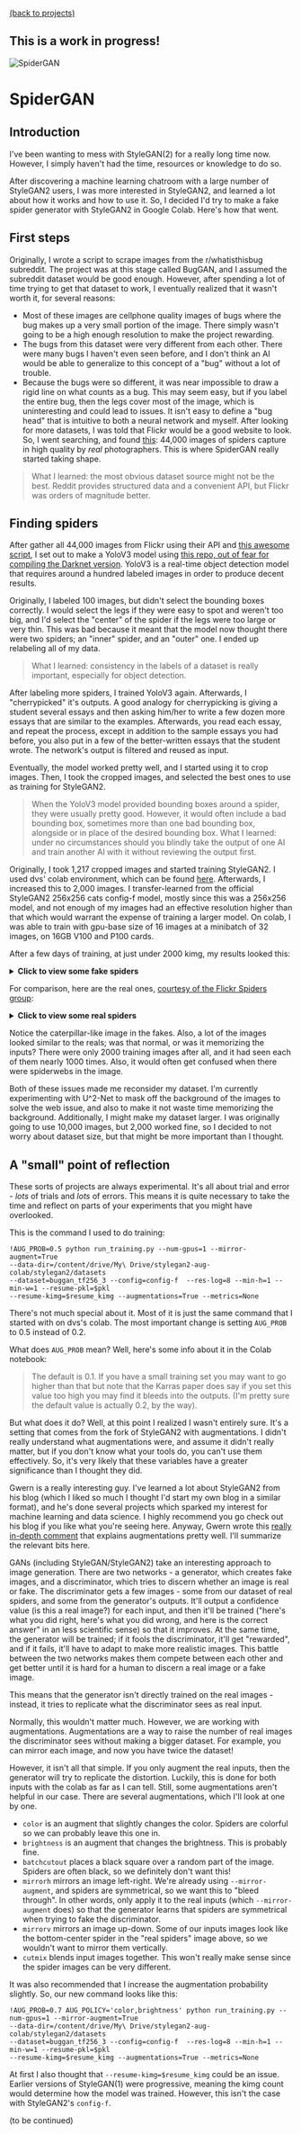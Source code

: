 [(back to projects)](projects.md)

## This is a work in progress!

![SpiderGAN](spidergan.png)

# SpiderGAN
## Introduction
I've been wanting to mess with StyleGAN(2) for a really long time now. However, I simply haven't had the time, resources or knowledge to do so.

After discovering a machine learning chatroom with a large number of StyleGAN2 users, I was more interested in StyleGAN2, and learned a lot about how it works and how to use it.
So, I decided I'd try to make a fake spider generator with StyleGAN2 in Google Colab. Here's how that went.

## First steps
Originally, I wrote a script to scrape images from the r/whatisthisbug subreddit.
The project was at this stage called BugGAN, and I assumed the subreddit dataset would be good enough.
However, after spending a lot of time trying to get that dataset to work, I eventually realized that it wasn't worth it, for several reasons:
- Most of these images are cellphone quality images of bugs where the bug makes up a very small portion of the image. There simply wasn't going to be a high enough resolution to make the project rewarding.
- The bugs from this dataset were very different from each other. There were many bugs I haven't even seen before, and I don't think an AI would be able to generalize to this concept of a "bug" without a lot of trouble.
- Because the bugs were so different, it was near impossible to draw a rigid line on what counts as a bug. This may seem easy, but if you label the entire bug, then the legs cover most of the image, which is uninteresting and could lead to issues. It isn't easy to define a "bug head" that is intuitive to both a neural network and myself.
After looking for more datasets, I was told that Flickr would be a good website to look. So, I went searching, and found [this](https://www.flickr.com/groups/spiders/): 44,000 images of spiders capture in high quality by *real* photographers.
This is where SpiderGAN really started taking shape.

> What I learned: the most obvious dataset source might not be the best. Reddit provides structured data and a convenient API, but Flickr was orders of magnitude better.

## Finding spiders
After gather all 44,000 images from Flickr using their API and [this awesome script](https://github.com/antiboredom/flickr-scrape), I set out to make a YoloV3 model using [this repo, out of fear for compiling the Darknet version](https://github.com/AntonMu/TrainYourOwnYOLO).
YoloV3 is a real-time object detection model that requires around a hundred labeled images in order to produce decent results.

Originally, I labeled 100 images, but didn't select the bounding boxes correctly. I would select the legs if they were easy to spot and weren't too big, and I'd select the "center" of the spider if the legs were too large or very thin.
This was bad because it meant that the model now thought there were two spiders; an "inner" spider, and an "outer" one. I ended up relabeling all of my data.

> What I learned: consistency in the labels of a dataset is really important, especially for object detection.

After labeling more spiders, I trained YoloV3 again. Afterwards, I "cherrypicked" it's outputs.
A good analogy for cherrypicking is giving a student several essays and then asking him/her to write a few dozen more essays that are similar to the examples.
Afterwards, you read each essay, and repeat the process, except in addition to the sample essays you had before, you also put in a few of the better-written essays that the student wrote. The network's output is filtered and reused as input.

Eventually, the model worked pretty well, and I started using it to crop images. Then, I took the cropped images, and selected the best ones to use as training for StyleGAN2.

> When the YoloV3 model provided bounding boxes around a spider, they were usually pretty good. However, it would often include a bad bounding box, sometimes more than one bad bounding box, alongside or in place of the desired bounding box.
> What I learned: under no circumstances should you blindly take the output of one AI and train another AI with it without reviewing the output first.

Originally, I took 1,217 cropped images and started training StyleGAN2. I used dvs' colab environment, which can be found [here](https://github.com/dvschultz/ai/blob/master/StyleGAN2_Augmentations.ipynb). Afterwards, I increased this to 2,000 images. I transfer-learned from the official StyleGAN2 256x256 cats config-f model, mostly since this was a 256x256 model, and not enough of my images had an effective resolution higher than that which would warrant the expense of training a larger model. On colab, I was able to train with gpu-base size of 16 images at a minibatch of 32 images, on 16GB V100 and P100 cards.

After a few days of training, at just under 2000 kimg, my results looked this:
<details>
  <summary><b>Click to view some fake spiders</b></summary>
  
  <img src="spidergan_reals.jpg" alt="almost 2000 kimg" />
  
</details>

For comparison, here are the real ones, [courtesy of the Flickr Spiders group](https://www.flickr.com/groups/spiders/):
<details>
  <summary><b>Click to view some real spiders</b></summary>
  
  <img src="spidergan_reals.jpg" alt="real spiders" />
  
</details>

Notice the caterpillar-like image in the fakes. Also, a lot of the images looked similar to the reals; was that normal, or was it memorizing the inputs? There were only 2000 training images after all, and it had seen each of them nearly 1000 times. Also, it would often get confused when there were spiderwebs in the image.

Both of these issues made me reconsider my dataset. I'm currently experimenting with U^2-Net to mask off the background of the images to solve the web issue, and also to make it not waste time memorizing the background. Additionally, I might make my dataset larger. I was originally going to use 10,000 images, but 2,000 worked fine, so I decided to not worry about dataset size, but that might be more important than I thought.

## A "small" point of reflection

These sorts of projects are always experimental. It's all about trial and error - *lots* of trials and *lots* of errors. This means it is quite necessary to take the time and reflect on parts of your experiments that you might have overlooked.

This is the command I used to do training:
```
!AUG_PROB=0.5 python run_training.py --num-gpus=1 --mirror-augment=True 
--data-dir=/content/drive/My\ Drive/stylegan2-aug-colab/stylegan2/datasets 
--dataset=buggan_tf256_3 --config=config-f  --res-log=8 --min-h=1 --min-w=1 --resume-pkl=$pkl
--resume-kimg=$resume_kimg --augmentations=True --metrics=None
```

There's not much special about it. Most of it is just the same command that I started with on dvs's colab. The most important change is setting `AUG_PROB` to 0.5 instead of 0.2.

What does `AUG_PROB` mean? Well, here's some info about it in the Colab notebook:
> The default is 0.1. If you have a small training set you may want to go higher than that but note that the Karras paper does say if you set this value too high you may find it bleeds into the outputs.
(I'm pretty sure the default value is actually 0.2, by the way).

But what does it do? Well, at this point I realized I wasn't entirely sure. It's a setting that comes from the fork of StyleGAN2 with augmentations. I didn't really understand what augmentations were, and assume it didn't really matter, but if you don't know what your tools do, you can't use them effectively. So, it's very likely that these variables have a greater significance than I thought they did.

Gwern is a really interesting guy. I've learned a lot about StyleGAN2 from his blog (which I liked so much I thought I'd start my own blog in a similar format), and he's done several projects which sparked my interest for machine learning and data science. I highly recommend you go check out his blog if you like what you're seeing here.
Anyway, Gwern wrote this [really in-depth comment](https://github.com/tensorfork/tensorfork/issues/35) that explains augmentations pretty well. I'll summarize the relevant bits here.

GANs (including StyleGAN/StyleGAN2) take an interesting approach to image generation. There are two networks - a generator, which creates fake images, and a discriminator, which tries to discern whether an image is real or fake. The discriminator gets a few images - some from our dataset of real spiders, and some from the generator's outputs. It'll output a confidence value (is this a real image?) for each input, and then it'll be trained ("here's what you did right, here's what you did wrong, and here is the correct answer" in an less scientific sense) so that it improves. At the same time, the generator will be trained; if it fools the discriminator, it'll get "rewarded", and if it fails, it'll have to adapt to make more realistic images. This battle between the two networks makes them compete between each other and get better until it is hard for a human to discern a real image or a fake image.

This means that the generator isn't directly trained on the real images - instead, it tries to replicate what the discriminator sees as real input.

Normally, this wouldn't matter much. However, we are working with augmentations. Augmentations are a way to raise the number of real images the discriminator sees without making a bigger dataset. For example, you can mirror each image, and now you have twice the dataset!

However, it isn't all that simple. If you only augment the real inputs, then the generator will try to replicate the distortion. Luckily, this is done for both inputs with the colab as far as I can tell. Still, some augmentations aren't helpful in our case. There are several augmentations, which I'll look at one by one.

- `color` is an augment that slightly changes the color. Spiders are colorful so we can probably leave this one in.
- `brightness` is an augment that changes the brightness. This is probably fine.
- `batchcutout` places a black square over a random part of the image. Spiders are often black, so we definitely don't want this!
- `mirrorh` mirrors an image left-right. We're already using `--mirror-augment`, and spiders are symmetrical, so we want this to "bleed through". In other words, only apply it to the real inputs (which `--mirror-augment` does) so that the generator learns that spiders are symmetrical when trying to fake the discriminator.
- `mirrorv` mirrors an image up-down. Some of our inputs images look like the bottom-center spider in the "real spiders" image above, so we wouldn't want to mirror them vertically.
- `cutmix` blends input images together. This won't really make sense since the spider images can be very different.

It was also recommended that I increase the augmentation probability slightly. So, our new command looks like this:
```
!AUG_PROB=0.7 AUG_POLICY='color,brightness' python run_training.py --num-gpus=1 --mirror-augment=True 
--data-dir=/content/drive/My\ Drive/stylegan2-aug-colab/stylegan2/datasets 
--dataset=buggan_tf256_3 --config=config-f  --res-log=8 --min-h=1 --min-w=1 --resume-pkl=$pkl
--resume-kimg=$resume_kimg --augmentations=True --metrics=None
```

At first I also thought that `--resume-kimg=$resume_kimg` could be an issue. Earlier versions of StyleGAN(1) were progressive, meaning the kimg count would determine how the model was trained. However, this isn't the case with StyleGAN2's `config-f`.

(to be continued)
